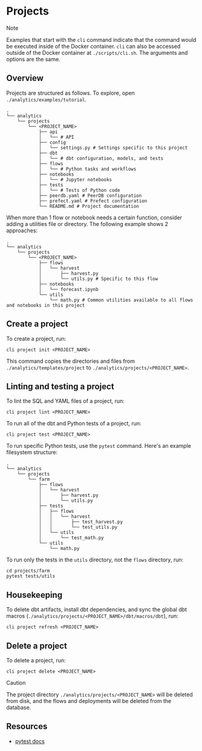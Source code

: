 # Projects

> [!NOTE]
> Examples that start with the `cli` command indicate that the command would be executed inside of the Docker container. `cli` can also be accessed outside of the Docker container at `./scripts/cli.sh`. The arguments and options are the same.

## Overview

Projects are structured as follows. To explore, open `./analytics/examples/tutorial`.

```shell
.
└── analytics
    └── projects
        └── <PROJECT_NAME>
            ├── api
            │   └── # API
            ├── config
            │   └── settings.py # Settings specific to this project
            ├── dbt
            │   └── # dbt configuration, models, and tests
            ├── flows
            │   └── # Python tasks and workflows
            ├── notebooks
            │   └── # Jupyter notebooks
            ├── tests
            │   └── # Tests of Python code
            ├── peerdb.yaml # PeerDB configuration
            ├── prefect.yaml # Prefect configuration
            └── README.md # Project documentation
```

When more than 1 flow or notebook needs a certain function, consider adding a utilities file or directory. The following example shows 2 approaches:

```shell
.
└── analytics
    └── projects
        └── <PROJECT_NAME>
            ├── flows
            │   └── harvest
            │       ├── harvest.py
            │       └── utils.py # Specific to this flow
            ├── notebooks
            │   └── forecast.ipynb
            └── utils
                └── math.py # Common utilities available to all flows and notebooks in this project
```

## Create a project

To create a project, run:

```shell
cli project init <PROJECT_NAME>
```

This command copies the directories and files from `./analytics/templates/project` to `./analytics/projects/<PROJECT_NAME>`.

## Linting and testing a project

To lint the SQL and YAML files of a project, run:

```shell
cli project lint <PROJECT_NAME>
```

To run all of the dbt and Python tests of a project, run:

```shell
cli project test <PROJECT_NAME>
```

To run specific Python tests, use the `pytest` command. Here's an example filesystem structure:

```shell
.
└── analytics
    └── projects
        └── farm
            ├── flows
            │   └── harvest
            │       ├── harvest.py
            │       └── utils.py
            ├── tests
            │   ├── flows
            │   │   └── harvest
            │   │       ├── test_harvest.py
            │   │       └── test_utils.py
            │   └── utils
            │       └── test_math.py
            └── utils
                └── math.py
```

To run only the tests in the `utils` directory, not the `flows` directory, run:

```shell
cd projects/farm
pytest tests/utils
```

## Housekeeping

To delete dbt artifacts, install dbt dependencies, and sync the global dbt macros (`./analytics/projects/<PROJECT_NAME>/dbt/macros/dbt`), run:

```shell
cli project refresh <PROJECT_NAME>
```

## Delete a project

To delete a project, run:

```shell
cli project delete <PROJECT_NAME>
```

> [!CAUTION]
> The project directory `./analytics/projects/<PROJECT_NAME>` will be deleted from disk, and the flows and deployments will be deleted from the database.

## Resources

- [pytest docs](https://docs.pytest.org/en/8.3.x/)
